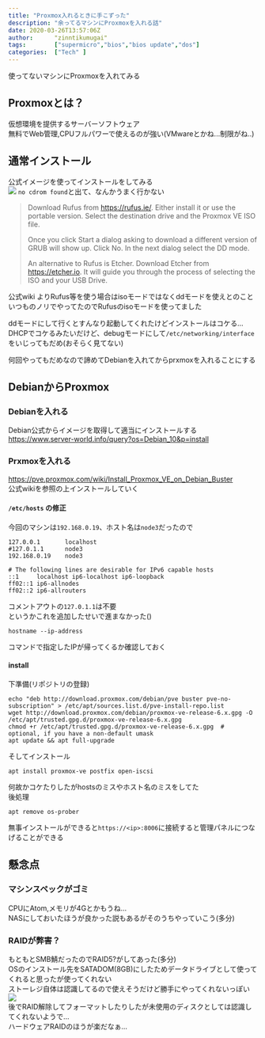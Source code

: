 ```yaml
---
title: "Proxmox入れるときに手こずった"
description: "余ってるマシンにProxmoxを入れる話"
date: 2020-03-26T13:57:06Z
author:      "zinntikumugai"
tags:        ["supermicro","bios","bios update","dos"]
categories:  ["Tech" ]
---
```


使ってないマシンにProxmoxを入れてみる

## Proxmoxとは？
仮想環境を提供するサーバーソフトウェア  
無料でWeb管理,CPUフルパワーで使えるのが強い(VMwareとかね...制限がね..)

## 通常インストール
公式イメージを使ってインストールをしてみる  
![](https://i.imgur.com/qguK8Rq.jpg)
`no cdrom found`と出て、なんかうまく行かない  

> Download Rufus from https://rufus.ie/. Either install it or use the portable version. Select the destination drive and the Proxmox VE ISO file. 
> 
> Once you click Start a dialog asking to download a different version of GRUB will show up. Click No. In the next dialog select the DD mode.
> 
> An alternative to Rufus is Etcher. Download Etcher from https://etcher.io. It will guide you through the process of selecting the ISO and your USB Drive.

公式wiki よりRufus等を使う場合はisoモードではなくddモードを使えとのこと  
いつものノリでやってたのでRufusのisoモードを使ってました

ddモードにして行くとすんなり起動してくれたけどインストールはコケる...  
DHCPでコケるみたいだけど、debugモードにして`/etc/networking/interface`をいじってもだめ(おそらく見てない)

何回やってもだめなので諦めてDebianを入れてからprxmoxを入れることにする

## DebianからProxmox
### Debianを入れる
Debian公式からイメージを取得して適当にインストールする  
https://www.server-world.info/query?os=Debian_10&p=install
### Prxmoxを入れる
https://pve.proxmox.com/wiki/Install_Proxmox_VE_on_Debian_Buster  
公式wikiを参照の上インストールしていく
#### `/etc/hosts` の修正
今回のマシンは`192.168.0.19`、ホスト名は`node3`だったので
```
127.0.0.1       localhost
#127.0.1.1      node3
192.168.0.19    node3

# The following lines are desirable for IPv6 capable hosts
::1     localhost ip6-localhost ip6-loopback
ff02::1 ip6-allnodes
ff02::2 ip6-allrouters
```
コメントアウトの`127.0.1.1`は不要  
というかこれを追加したせいで進まなかった()
```
hostname --ip-address
```
コマンドで指定したIPが帰ってくるか確認しておく
#### install
下準備(リポジトリの登録)
```
echo "deb http://download.proxmox.com/debian/pve buster pve-no-subscription" > /etc/apt/sources.list.d/pve-install-repo.list
wget http://download.proxmox.com/debian/proxmox-ve-release-6.x.gpg -O /etc/apt/trusted.gpg.d/proxmox-ve-release-6.x.gpg
chmod +r /etc/apt/trusted.gpg.d/proxmox-ve-release-6.x.gpg  # optional, if you have a non-default umask
apt update && apt full-upgrade
```
そしてインストール
```
apt install proxmox-ve postfix open-iscsi
```
何故かコケたりしたがhostsのミスやホスト名のミスをしてた  
後処理
```
apt remove os-prober
```

無事インストールができると`https://<ip>:8006`に接続すると管理パネルにつなげることができる

## 懸念点
### マシンスペックがゴミ
CPUにAtom,メモリが4Gとかもうね...  
NASにしておいたほうが良かった説もあるがそのうちやっていこう(多分)

### RAIDが弊害？
もともとSMB鯖だったのでRAID5?がしてあった(多分)  
OSのインストール先をSATADOM(8GB)にしたためデータドライブとして使ってくれると思ったが使ってくれない  
ストーレジ自体は認識してるので使えそうだけど勝手にやってくれないっぽい  
![](https://i.imgur.com/cRqmTSO.png)  
後でRAID解除してフォーマットしたりしたが未使用のディスクとしては認識してくれないようで...  
ハードウェアRAIDのほうが楽だなぁ...
